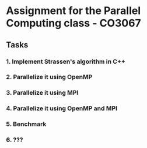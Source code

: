 # Assignment for the Parallel Computing class - CO3067

## Tasks
### 1. Implement Strassen's algorithm in C++
### 2. Parallelize it using OpenMP
### 3. Parallelize it using MPI
### 4. Parallelize it using OpenMP and MPI
### 5. Benchmark
### 6. ???
